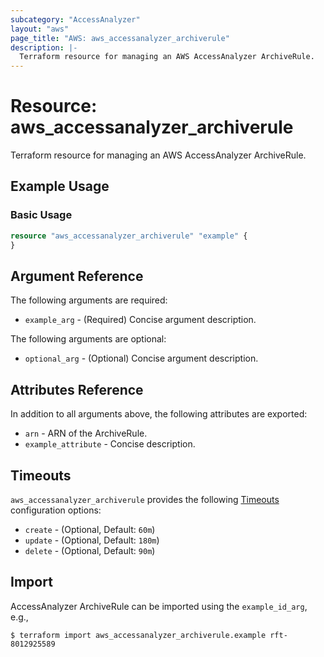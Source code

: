 ```yaml
---
subcategory: "AccessAnalyzer"
layout: "aws"
page_title: "AWS: aws_accessanalyzer_archiverule"
description: |-
  Terraform resource for managing an AWS AccessAnalyzer ArchiveRule.
---
```


# Resource: aws_accessanalyzer_archiverule

Terraform resource for managing an AWS AccessAnalyzer ArchiveRule.

## Example Usage

### Basic Usage

```terraform
resource "aws_accessanalyzer_archiverule" "example" {
}
```

## Argument Reference

The following arguments are required:

* `example_arg` - (Required) Concise argument description.

The following arguments are optional:

* `optional_arg` - (Optional) Concise argument description.

## Attributes Reference

In addition to all arguments above, the following attributes are exported:

* `arn` - ARN of the ArchiveRule.
* `example_attribute` - Concise description.

## Timeouts

`aws_accessanalyzer_archiverule` provides the following [Timeouts](https://www.terraform.io/docs/configuration/blocks/resources/syntax.html#operation-timeouts) configuration options:

* `create` - (Optional, Default: `60m`)
* `update` - (Optional, Default: `180m`)
* `delete` - (Optional, Default: `90m`)

## Import

AccessAnalyzer ArchiveRule can be imported using the `example_id_arg`, e.g.,

```
$ terraform import aws_accessanalyzer_archiverule.example rft-8012925589
```
